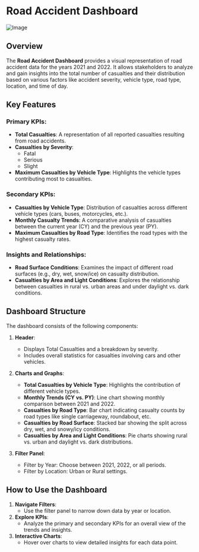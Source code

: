 # Road Accident Dashboard

![Image](https://github.com/user-attachments/assets/9aea72be-2d8f-4231-8b46-21c0b80e8937)

## Overview

The **Road Accident Dashboard** provides a visual representation of road accident data for the years 2021 and 2022. It allows stakeholders to analyze and gain insights into the total number of casualties and their distribution based on various factors like accident severity, vehicle type, road type, location, and time of day.

## Key Features

### Primary KPIs:
- **Total Casualties**: A representation of all reported casualties resulting from road accidents.
- **Casualties by Severity**:
  - Fatal
  - Serious
  - Slight
- **Maximum Casualties by Vehicle Type**: Highlights the vehicle types contributing most to casualties.

### Secondary KPIs:
- **Casualties by Vehicle Type**: Distribution of casualties across different vehicle types (cars, buses, motorcycles, etc.).
- **Monthly Casualty Trends**: A comparative analysis of casualties between the current year (CY) and the previous year (PY).
- **Maximum Casualties by Road Type**: Identifies the road types with the highest casualty rates.

### Insights and Relationships:
- **Road Surface Conditions**: Examines the impact of different road surfaces (e.g., dry, wet, snow/ice) on casualty distribution.
- **Casualties by Area and Light Conditions**: Explores the relationship between casualties in rural vs. urban areas and under daylight vs. dark conditions.

## Dashboard Structure

The dashboard consists of the following components:
1. **Header**: 
   - Displays Total Casualties and a breakdown by severity.
   - Includes overall statistics for casualties involving cars and other vehicles.

2. **Charts and Graphs**:
   - **Total Casualties by Vehicle Type**: Highlights the contribution of different vehicle types.
   - **Monthly Trends (CY vs. PY)**: Line chart showing monthly comparison between 2021 and 2022.
   - **Casualties by Road Type**: Bar chart indicating casualty counts by road types like single carriageway, roundabout, etc.
   - **Casualties by Road Surface**: Stacked bar showing the split across dry, wet, and snowy/icy conditions.
   - **Casualties by Area and Light Conditions**: Pie charts showing rural vs. urban and daylight vs. dark distributions.

3. **Filter Panel**:
   - Filter by Year: Choose between 2021, 2022, or all periods.
   - Filter by Location: Urban or Rural settings.

## How to Use the Dashboard

1. **Navigate Filters**:
   - Use the filter panel to narrow down data by year or location.
2. **Explore KPIs**:
   - Analyze the primary and secondary KPIs for an overall view of the trends and insights.
3. **Interactive Charts**:
   - Hover over charts to view detailed insights for each data point.
